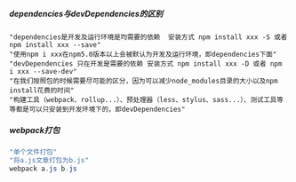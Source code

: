 ##### dependencies与devDependencies的区别

```shell
"dependencies是开发及运行环境是均需要的依赖  安装方式 npm install xxx -S 或者 npm install xxx --save"
"使用npm i xxx在npm5.0版本以上会被默认为开发及运行环境，即dependencies下面"
"devDependencies 只在开发是需要的依赖 安装方式 npm install xxx -D 或者 npm i xxx --save-dev"
"在我们按照包的时候需要尽可能的区分，因为可以减少node_modules目录的大小以及npm install花费的时间"
"构建工具（webpack、rollup...）、预处理器（less、stylus、sass...）、测试工具等等都是可以只安装到开发环境下的，即devDependencies"
```

##### webpack打包

```powershell
"单个文件打包"
"将a.js文章打包为b.js"
webpack a.js b.js
```



